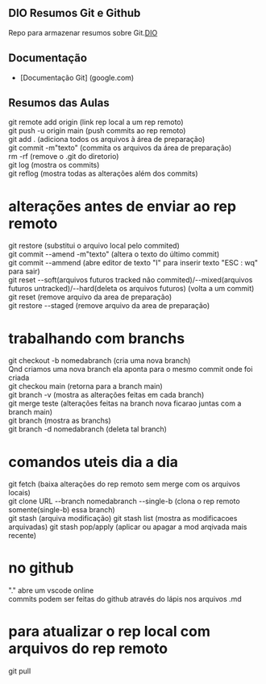 ## DIO Resumos Git e Github

Repo para armazenar resumos sobre Git.[DIO](https://www.dio.me/)

## Documentação
- [Documentação Git] (google.com)
  
## Resumos das Aulas
git remote add origin <url> (link rep local a um rep remoto)  
git push -u origin main (push commits ao rep remoto)  
git add . (adiciona todos os arquivos à área de preparação)  
git commit -m"texto" (commita os arquivos da área de preparação)  
rm -rf (remove o .git do diretorio)  
git log (mostra os commits)   
git reflog (mostra todas as alterações além dos commits)  
  
# alterações antes de enviar ao rep remoto
git restore <nomedoarquivo> (substitui o arquivo local pelo commited)  
git commit --amend -m"texto" (altera o texto do último commit)  
git commit --ammend (abre editor de texto "I" para inserir texto "ESC : wq" para sair)  
git reset --soft(arquivos futuros tracked não commited)/--mixed(arquivos futuros untracked)/--hard(deleta os arquivos futuros)<hashdocommitdesejado> (volta a um commit)  
git reset <nomedoarquivo> (remove arquivo da area de preparação)  
git restore --staged <nomedoarquivo> (remove arquivo da area de preparação)  
  
# trabalhando com branchs
git checkout -b nomedabranch (cria uma nova branch)  
Qnd criamos uma nova branch ela aponta para o mesmo commit onde foi criada  
git checkou main (retorna para a branch main)  
git branch -v (mostra as alterações feitas em cada branch)  
git merge teste (alterações feitas na branch nova ficarao juntas com a branch main)  
git branch (mostra as branchs)  
git branch -d nomedabranch (deleta tal branch)  
  
# comandos uteis dia a dia
git fetch (baixa alterações do rep remoto sem merge com os arquivos locais)  
git clone URL --branch nomedabranch --single-b (clona o rep remoto somente(single-b) essa branch)  
git stash (arquiva modificação)
git stash list (mostra as modificacoes arquivadas)
git stash pop/apply (aplicar ou apagar a mod arqivada mais recente)
  
# no github
"." abre um vscode online  
commits podem ser feitas do github através do lápis nos arquivos .md  
  
# para atualizar o rep local com arquivos do rep remoto
git pull


